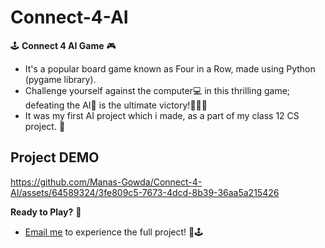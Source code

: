 # Connect-4-AI

🕹️ **Connect 4 AI Game** 🎮

- It's a popular board game known as Four in a Row, made using Python (pygame library).
- Challenge yourself against the computer💻 in this thrilling game; defeating the AI🤖 is the ultimate victory!✌🏻🎉
- It was my first AI project which i made, as a part of my class 12 CS project. 🚀

## Project DEMO
https://github.com/Manas-Gowda/Connect-4-AI/assets/64589324/3fe809c5-7673-4dcd-8b39-36aa5a215426

**Ready to Play?** 👾
- [Email me](mailto:manasgowda2003@gmail.com) to experience the full project! 📧🕹️
